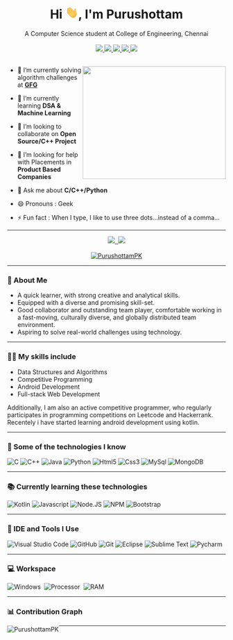 <h1 align="center">Hi <img src="https://github.com/ABSphreak/ABSphreak/blob/master/gifs/Hi.gif" width="30px">, I'm Purushottam</h1>  

<p align='center'>
  A Computer Science student at College of Engineering, Chennai
  <br><br>
  <a href="https://www.linkedin.com/in/pk-bca/">
    <img src="https://img.shields.io/badge/linkedin-%230077B5.svg?&style=for-the-badge&logo=linkedin&logoColor=white" />
  </a>
  <a href="https://stackoverflow.com/users/14945674/purushottam/">
    <img src="https://img.shields.io/badge/Stack_Overflow-FE7A16?style=for-the-badge&logo=stack-overflow&logoColor=white" />
  </a>
  <a href="Pkr.bca@gmail.com">
   <img src="https://img.shields.io/badge/Gmail-D14836?style=for-the-badge&logo=gmail&logoColor=white" />
  </a>
  <a href="https://twitter.com/Puru_bca">
    <img src="https://img.shields.io/badge/Twitter-1DA1F2?style=for-the-badge&logo=twitter&logoColor=white" />
  </a>
  <a href="https://www.facebook.com/pkr.bca/">
    <img src="https://img.shields.io/badge/Facebook-1877F2?style=for-the-badge&logo=facebook&logoColor=white"/>
  </a>
<br> <br>
</p>

<img align="right" width="330" height="260" src="https://i.pinimg.com/originals/47/f0/34/47f0342cec72b800463bf003eac1257e.gif">

- 🔭 I’m currently solving algorithm challenges at [**GFG**](https://auth.geeksforgeeks.org/user/purushottamkumar4/practice/)
                                                 
- 🌱 I’m currently learning **DSA & Machine Learning**

- 👯 I’m looking to collaborate on **Open Source/C++ Project**

- 🤔 I’m looking for help with Placements in **Product Based Companies**

- 💬 Ask me about **C/C++/Python**

- 😄 Pronouns : Geek

- ⚡ Fun fact : When I type, I like to use three dots…instead of a comma...

---

<p align="center">
  <a href="#">
  <img src="https://github-readme-stats.vercel.app/api?username=PurushottamPK&show_icons=true&count_private=true&theme=dark" height="195">&nbsp;
  <!--I have to Change This Later ******* -->
  <img src="https://github-readme-stats.vercel.app/api/top-langs/?username=adityaprakash-26&layout=compact&theme=dark&hide=html" height = "195">
   <br>
   <br>
  <img src="https://komarev.com/ghpvc/?username=PurushottamPK&color=green&label=+Profile+Views" alt="PurushottamPK" height="25"/> 
</a>
</p>

---

### 👨 About Me

- A quick learner, with strong creative and analytical skills.
- Equipped with a diverse and promising skill-set.
- Good collaborator and outstanding team player, comfortable working in a fast-moving, culturally diverse, and globally distributed team environment.
- Aspiring to solve real-world challenges using technology.

---

### 👨‍💻 My skills include

- Data Structures and Algorithms
- Competitive Programming
- Android Development
- Full-stack Web Development

Additionally, I am also an active competitive programmer, who regularly participates in programming competitions on Leetcode and Hackerrank. Recentely i have started learning android development using kotlin. 

---

### 🧠 Some of the technologies I know

![C](https://img.shields.io/badge/C-27338e?style=for-the-badge&logo=c&logoColor=white)
![C++](https://img.shields.io/badge/C++-649ad2?style=for-the-badge&logo=c%2B%2B&logoColor=white)
![Java](https://img.shields.io/badge/-Java-important?style=for-the-badge&logo=Java&logoColor=white)
![Python](https://img.shields.io/badge/Python-3776AB?style=for-the-badge&logo=Python&logoColor=white)
![Html5](https://img.shields.io/badge/HTML5-E34F26?style=for-the-badge&logo=html5&logoColor=white)
![Css3](https://img.shields.io/badge/CSS3-1572B6?style=for-the-badge&logo=css3&logoColor=white)
![MySql](https://img.shields.io/badge/MySQL-00000F?style=for-the-badge&logo=mysql&logoColor=white)
![MongoDB](https://img.shields.io/badge/MongoDB-4EA94B?style=for-the-badge&logo=mongodb&logoColor=white)

---

<!--learning-->
### 📚 Currently learning these technologies

![Kotlin](https://img.shields.io/badge/Kotlin-0095D5?&style=for-the-badge&logo=kotlin&logoColor=white)
![Javascript](https://img.shields.io/badge/JavaScript-323330?style=for-the-badge&logo=javascript&logoColor=F7DF1E)
![Node.JS](https://img.shields.io/badge/Node.js-43853D?style=for-the-badge&logo=node.js&logoColor=white)
![NPM](https://img.shields.io/badge/npm-CB3837?style=for-the-badge&logo=npm&logoColor=white)
![Bootstrap](https://img.shields.io/badge/Bootstrap-563D7C?style=for-the-badge&logo=bootstrap&logoColor=white)
<!--learning-->

---

### 🔨 IDE and Tools I Use

![Visual Studio Code](https://img.shields.io/badge/Visual_Studio_Code-007ACC?style=for-the-badge&logo=Visual-Studio-Code&logoColor=white)
![GitHub](https://img.shields.io/badge/GitHub-181717?style=for-the-badge&logo=github)
![Git](https://img.shields.io/badge/Git-F05032?style=for-the-badge&logo=Git&logoColor=white)
![Eclipse](https://img.shields.io/badge/Eclipse-2C2255?style=for-the-badge&logo=eclipse&logoColor=white)
![Sublime Text](https://img.shields.io/badge/sublime_text-%23575757.svg?&style=for-the-badge&logo=sublime-text&logoColor=important)
![Pycharm](	https://img.shields.io/badge/PyCharm-000000.svg?&style=for-the-badge&logo=PyCharm&logoColor=white)

---

### 💻 Workspace
![Windows](https://img.shields.io/badge/Windows-LENOVO_G50_80-0078D6?style=for-the-badge&logo=windows&logoColor=white)&nbsp;
![Processor](https://img.shields.io/badge/Intel-Core_i3_5th-0071C5?style=for-the-badge&logo=intel&logoColor=white)&nbsp;
![RAM](https://img.shields.io/badge/RAM-4GB-%230071C5.svg?&style=for-the-badge&logoColor=white)

---

### 📊 Contribution Graph
<p><img align="left" src="https://activity-graph.herokuapp.com/graph?username=PurushottamPK&theme=github" alt="PurushottamPK" /></p> 

---
